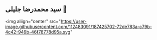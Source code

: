 ## سید محمدرضا جلیلی 👋


<img aliign="center" src="https://user-image.githubusercontent.com/112483091/187425702-72de783a-c79b-4c42-949b-46f78778d95a.svg"
